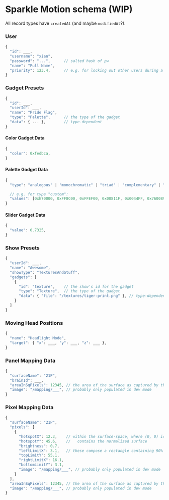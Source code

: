 # Sparkle Motion schema (WIP)

All record types have `createdAt` (and maybe `modifiedAt`?).

### User

```js
{
  "id": ___,
  "username": "xian",
  "password": "...",      // salted hash of pw
  "name": "Full Name",
  "priority": 123.4,      // e.g. for locking out other users during a performance
}
```

### Gadget Presets
```js
{
  "id": ___,
  "userId": ___,
  "name": "Pride Flag",
  "type": "Palette",      // the type of the gadget
  "data": { ... },        // type-dependent
}
```

#### Color Gadget Data
```js
{
  "color": 0xfedbca,
}
```

#### Palette Gadget Data
```js
{
  "type": "analogous" | "monochromatic" | "triad" | "complementary" | "compound" | "shades" | "custom",

  // e.g. for type "custom":
  "values": [0xE70000, 0xFF8C00, 0xFFEF00, 0x00811F, 0x0044FF, 0x760089],
}

```

#### Slider Gadget Data
```js
{
  "value": 0.7325,
}
```

### Show Presets

```js
{
  "userId": ___,
  "name": "Awesome",
  "showType": "TexturesAndStuff",
  "gadgets": [
    {
      "id": "texture",    // the show's id for the gadget
      "type": "Texture",  // the type of the gadget
      "data": { "file": "/textures/tiger-print.png" }, // type-dependent
    }
  ]
}
```

### Moving Head Positions

```js
{
  "name": "Headlight Mode",
  "target": { "x": ___, "y": ___, "z": ___ },
}

```

### Panel Mapping Data

```js
{
  "surfaceName": "21P",
  "brainId": ___,
  "areaInSqPixels": 12345, // the area of the surface as captured by the camera for this sample
  "image": "/mapping/___", // probably only populated in dev mode
}
```

### Pixel Mapping Data

```js
{
  "surfaceName": "21P",
  "pixels": [
    {
      "hotspotX": 12.3,    // within the surface-space, where (0, 0) is the (bottom, left) of a rectangle which exactly
      "hotspotY": 45.6,    //   contains the normalized surface
      "brightness": 0.7,
      "leftLimitX": 3.1,   // these compose a rectangle containing 90% of the light emitted from the pixel
      "topLimitY": 55.1,
      "rightLimitX": 16.1,
      "bottomLimitY": 3.1,
      "image": "/mapping/___", // probably only populated in dev mode
    }
  ],
  "areaInSqPixels": 12345, // the area of the surface as captured by the camera for this sample
  "image": "/mapping/___", // probably only populated in dev mode
}
```
